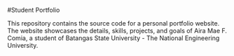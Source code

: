 #Student Portfolio

This repository contains the source code for a personal portfolio website. The website showcases the details, skills, projects, and goals of Aira Mae F. Comia, a student of Batangas State University - The National Engineering University.























